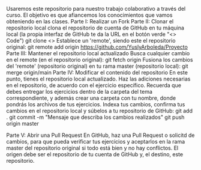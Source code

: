 Usaremos este repositorio para nuestro trabajo colaborativo a través del curso. El objetivo es que afiancemos los conocimientos que vamos obteniendo en las clases.
Parte I: Realizar un Fork
Parte II: Clonar el repositorio local
   clona el repositorio de cuenta de GitHub en tu máquina local (la propia interfaz de GitHub te da la URL en el botón verde "<> Code") 
        git clone <<url de tu repositorio>>
   Establece un 'remote', siendo este el repositorio original:
       git remote add origin https://github.com/YuslyArboleda/Proyecto
Parte III: Mantener el repositorio local actualizado
    Busca cualquier cambio en el remote (en el repositorio original):
        git fetch origin
    Fusiona los cambios del 'remote' (repositorio original) en tu rama master (repositorio local):
        git merge origin/main
Parte IV: Modificar el contenido del repositorio
   En este punto, tienes el repositorio local actualizado. Haz las adiciones necesarias en el repositorio, de acuerdo con el ejercicio específico. 
   Recuerda que debes entregar los ejercicios dentro de la carpeta del tema correspondiente, y además crear una carpeta con tu nombre, donde pondrás los archivos de tus ejercicios.
       Indexa tus cambios, confirma tus cambios en el repositorio local y súbelos a tu repositorio de GitHub:
         git add .
         git commit -m "Mensaje que describa los cambios realizados"
         git push origin master
         
Parte V: Abrir una Pull Request
    En GitHub, haz una Pull Request o solicitd de cambios, para que pueda verificar tus ejercicios y aceptarlos en la rama master del repositorio original si todo está bien y no hay conflictos. 
    El origen debe ser el repositorio de tu cuenta de GitHub y, el destino, este repositorio.
